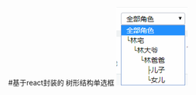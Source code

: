 #基于react封装的 树形结构单选框
![image](https://github.com/sucksucksucksuck/select-tree-react/blob/master/chain.png)
